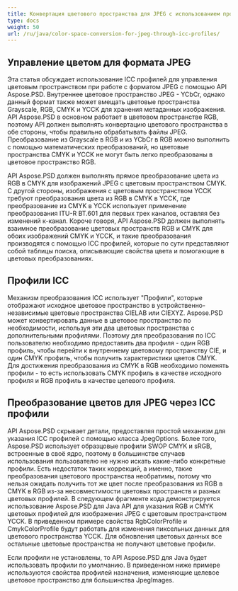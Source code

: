```yaml
---
title: Конвертация цветового пространства для JPEG с использованием профилей ICC
type: docs
weight: 50
url: /ru/java/color-space-conversion-for-jpeg-through-icc-profiles/
---
```


## **Управление цветом для формата JPEG**

Эта статья обсуждает использование ICC профилей для управления цветовым пространством при работе с форматом JPEG с помощью API Aspose.PSD. Внутреннее цветовое пространство JPEG - YCbCr, однако данный формат также может вмещать цветовые пространства Grayscale, RGB, CMYK и YCCK для хранения метаданных изображения. API Aspose.PSD в основном работает в цветовом пространстве RGB, поэтому API должен выполнять конвертацию цветового пространства в обе стороны, чтобы правильно обрабатывать файлы JPEG. Преобразование из Grayscale в RGB и из YCbCr в RGB можно выполнить с помощью математических преобразований, но цветовые пространства CMYK и YCCK не могут быть легко преобразованы в цветовое пространство RGB.

API Aspose.PSD должен выполнять прямое преобразование цвета из RGB в CMYK для изображений JPEG с цветовым пространством CMYK. С другой стороны, изображения с цветовым пространством YCCK требуют преобразования цвета из RGB в CMYK в YCCK, где преобразование из CMYK в YCCK использует применение преобразования ITU-R BT.601 для первых трех каналов, оставляя без изменений к-канал. Короче говоря, API Aspose.PSD должен выполнять взаимное преобразование цветовых пространств RGB и CMYK для обоих изображений CMYK и YCCK, и такие преобразования производятся с помощью ICC профилей, которые по сути представляют собой таблицы поиска, описывающие свойства цвета и помогающие в цветовых преобразованиях.

## **Профили ICC**

Механизм преобразования ICC использует "Профили", которые отображают исходное цветовое пространство в устройственно-независимые цветовые пространства CIELAB или CIEXYZ. Aspose.PSD может конвертировать данные в цветовое пространство по необходимости, используя эти два цветовых пространства с дополнительными профилями. Поэтому для преобразования по ICC пользователю необходимо предоставить два профиля - один RGB профиль, чтобы перейти к внутреннему цветовому пространству CIE, и один CMYK профиль, чтобы получить характеристики цветов CMYK. Для достижения преобразования из CMYK в RGB необходимо поменять профили - то есть использовать CMYK профиль в качестве исходного профиля и RGB профиль в качестве целевого профиля.

## **Преобразование цветов для JPEG через ICC профили**

API Aspose.PSD скрывает детали, предоставляя простой механизм для указания ICC профилей с помощью класса JpegOptions. Более того, Aspose.PSD использует образцовые профили SWOP CMYK и sRGB, встроенные в своё ядро, поэтому в большинстве случаев использования пользователю не нужно искать какие-либо конкретные профили. Есть недостаток таких коррекций, а именно, такие преобразования цветового пространства необратимы, потому что нельзя ожидать получить тот же цвет после преобразования из RGB в CMYK в RGB из-за несовместимости цветовых пространств и разных цветовых профилей. В следующем фрагменте кода демонстрируется использование Aspose.PSD для Java API для указания RGB и CMYK цветовых профилей для изображения JPEG с цветовым пространством YCCK. В приведенном примере свойства RgbColorProfile и CmykColorProfile будут работать для изменения пиксельных данных для цветового пространства YCCK. Для обновления цветовых данных все остальные цветовые пространства не получают цветовые профили.

Если профили не установлены, то API Aspose.PSD для Java будет использовать профили по умолчанию. В приведенном ниже примере используются свойства профилей назначения, изменяющие целевое цветовое пространство для большинства JpegImages.
